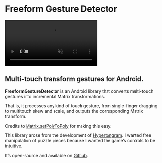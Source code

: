 <!--{
	"template": "work",
	"data": "projects_byid.freeformgesturedetector"
}-->


# Freeform Gesture Detector

<video muted autoplay loop>
	<source src="../video/freeformgesturedetector.mp4">
	<iframe src="https://giphy.com/embed/3ohs4glUsYjZA6zUDC" width="270" height="480" frameBorder="0" class="giphy-embed"></iframe>
</video>

## Multi-touch transform gestures for Android.

**FreeformGestureDetector** is an Android library that converts multi-touch gestures into incremental Matrix transformations.

That is, it processes any kind of touch gesture, from single-finger dragging to multitouch skew and scale, and outputs the corresponding Matrix transform.

Credits to [Matrix.setPolyToPoly](https://developer.android.com/reference/android/graphics/Matrix) for making this easy.

This library arose from the development of <a href="hypertangram.html">Hypertangram</a>. I wanted free manipulation of puzzle pieces because I wanted the game’s controls to be intuitive.

It’s open-source and available on [Github](https://github.com/Kalabasa/FreeformGestureDetector).
